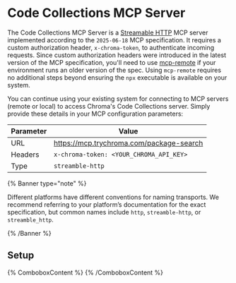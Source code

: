 # Code Collections MCP Server

The Code Collections MCP Server is a [Streamable HTTP](https://modelcontextprotocol.io/specification/2025-03-26/basic/transports#streamable-http) MCP server implemented according to the `2025-06-18` MCP specification. It requires a custom authorization header, `x-chroma-token`, to authenticate incoming requests. Since custom authorization headers were introduced in the latest version of the MCP specification, you'll need to use [mcp-remote](https://github.com/geelen/mcp-remote) if your environment runs an older version of the spec. Using `mcp-remote` requires no additional steps beyond ensuring the `npx` executable is available on your system.

You can continue using your existing system for connecting to MCP servers (remote or local) to access Chroma's Code Collections server. Simply provide these details in your MCP configuration parameters:

| Parameter | Value                                    |
|-----------|------------------------------------------|
| URL       | https://mcp.trychroma.com/package-search |
| Headers   | `x-chroma-token: <YOUR_CHROMA_API_KEY>`  |
| Type      | `streamble-http`                         |

{% Banner type="note" %}

Different platforms have different conventions for naming transports. We recommend referring to your platform’s documentation for the exact specification, but common names include `http`, `streamble-http`, or `streamble_http`.

{% /Banner %}

## Setup

{% ComboboxContent %}
{% /ComboboxContent %}